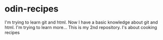 # odin-recipes
I'm trying to learn git and html.
Now I have a basic knowledge about git and html.
I'm trying to learn more...
This is my 2nd repository.
I's about cooking recipes
